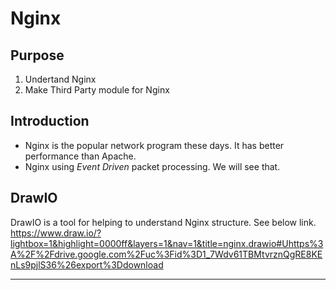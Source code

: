 <link rel="stylesheet" type="text/css" media="all" href="homepage.css" />

# Nginx

## Purpose

1. Undertand Nginx
2. Make Third Party module for Nginx

## Introduction

* Nginx is the popular network program these days. It has better performance than Apache.
* Nginx using *Event Driven* packet processing. We will see that.


## DrawIO

DrawIO is a tool for helping to understand Nginx structure. See below link.  
https://www.draw.io/?lightbox=1&highlight=0000ff&layers=1&nav=1&title=nginx.drawio#Uhttps%3A%2F%2Fdrive.google.com%2Fuc%3Fid%3D1_7Wdv61TBMtvrznQgRE8KEnLs9pjlS36%26export%3Ddownload

---
